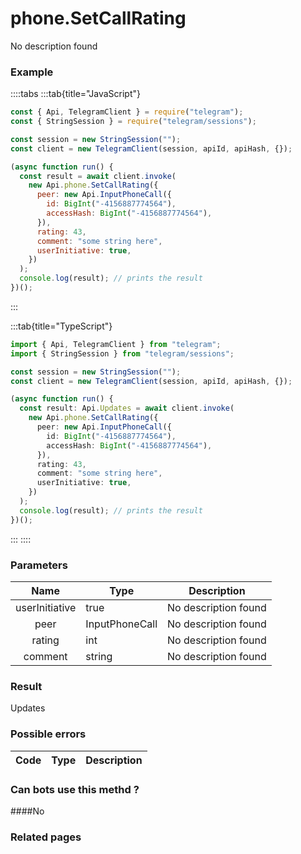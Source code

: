# phone.SetCallRating

No description found

### [](#example)Example

::::tabs
:::tab{title="JavaScript"}

```js
const { Api, TelegramClient } = require("telegram");
const { StringSession } = require("telegram/sessions");

const session = new StringSession("");
const client = new TelegramClient(session, apiId, apiHash, {});

(async function run() {
  const result = await client.invoke(
    new Api.phone.SetCallRating({
      peer: new Api.InputPhoneCall({
        id: BigInt("-4156887774564"),
        accessHash: BigInt("-4156887774564"),
      }),
      rating: 43,
      comment: "some string here",
      userInitiative: true,
    })
  );
  console.log(result); // prints the result
})();
```

:::

:::tab{title="TypeScript"}

```ts
import { Api, TelegramClient } from "telegram";
import { StringSession } from "telegram/sessions";

const session = new StringSession("");
const client = new TelegramClient(session, apiId, apiHash, {});

(async function run() {
  const result: Api.Updates = await client.invoke(
    new Api.phone.SetCallRating({
      peer: new Api.InputPhoneCall({
        id: BigInt("-4156887774564"),
        accessHash: BigInt("-4156887774564"),
      }),
      rating: 43,
      comment: "some string here",
      userInitiative: true,
    })
  );
  console.log(result); // prints the result
})();
```

:::
::::

### [](#parameters)Parameters

|      Name      | Type           | Description          |
| :------------: | -------------- | -------------------- |
| userInitiative | true           | No description found |
|      peer      | InputPhoneCall | No description found |
|     rating     | int            | No description found |
|    comment     | string         | No description found |

### [](#result)Result

Updates

### [](#possible-errors)Possible errors

| Code | Type | Description |
| :--: | ---- | ----------- |

### [](#can-bots-use-this-method)Can bots use this methd ?

####No

### [](#related-pages)Related pages
